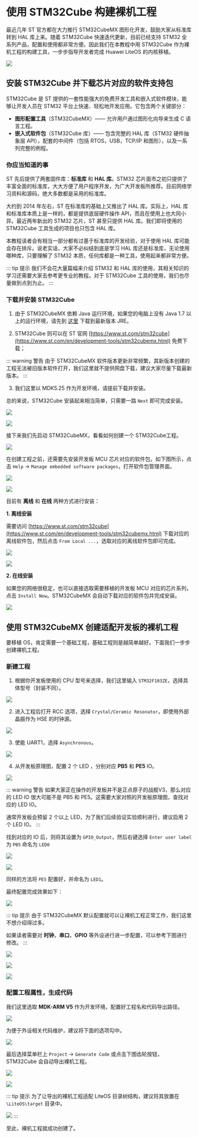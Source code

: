 # 使用 STM32Cube 构建裸机工程

最近几年 ST 官方都在大力推行 STM32CubeMX 图形化开发，鼓励大家从标准库转到 HAL 库上来。随着 STM32Cube 快速迭代更新，目前已经支持 STM32 全系列产品，配置和使用都非常方便。因此我们在本教程中用 STM32Cube 作为裸机工程的构建工具，一步步指导开发者完成 Huawei LiteOS 的内核移植。

![](./image/stm32cube.png)

## 安装 STM32Cube 并下载芯片对应的软件支持包

STM32Cube 是 ST 提供的一套性能强大的免费开发工具和嵌入式软件模块，能够让开发人员在 STM32 平台上快速、轻松地开发应用。它包含两个关键部分：

- **图形配置工具**（STM32CubeMX）—— 允许用户通过图形化向导来生成 C 语言工程。
- **嵌入式软件包**（STM32Cube 库）—— 包含完整的 HAL 库（STM32 硬件抽象层 API），配套的中间件（包括 RTOS，USB，TCP/IP 和图形），以及一系列完整的例程。

### 你应当知道的事

ST 先后提供了两套固件库：**标准库** 和 **HAL 库**。STM32 芯片面市之初只提供了丰富全面的标准库，大大方便了用户程序开发，为广大开发板所推荐。目前网络学习资料和源码，绝大多数都是采用的标准库。

大约到 2014 年左右，ST 在标准库的基础上又推出了 HAL 库。实际上，HAL 库和标准库本质上是一样的，都是提供底层硬件操作 API，而且在使用上也大同小异。最近两年新出的 STM32 芯片，ST 甚至只提供 HAL 库。我们即将使用的 STM32Cube 工具生成的项目也只包含 HAL 库。

本教程读者会有相当一部分都有过基于标准库的开发经验，对于使用 HAL 库可能会存在排斥。说老实话，大家不必纠结到底是学习 HAL 库还是标准库，无论使用哪种库，只要理解了 STM32 本质，任何库都是一种工具，使用起来都非常方便。

::: tip 提示
我们不会花大量篇幅来介绍 STM32 和 HAL 库的使用，其相关知识的学习还需要大家去参考更专业的教程。对于 STM32Cube 工具的使用，我们也尽量做到点到为止。
:::

### 下载并安装 STM32Cube

1. 由于 STM32CubeMX 依赖 Java 运行环境，如果您的电脑上没有 Java 1.7 以上的运行环境，请先到 [这里](http://www.oracle.com/technetwork/java/javase/downloads/jre8-downloads-2133155.html) 下载到最新版本 JRE。

2. STM32Cube 则可以在 ST 官网 [https://www.st.com/stm32cube](https://www.st.com/en/development-tools/stm32cubemx.html) 免费下载；

::: warning 警告
由于 STM32CubeMX 软件版本更新非常频繁，其新版本创建的工程无法被旧版本软件打开，我们这里就不提供网盘下载，建议大家尽量下载最新版本。
:::

3. 我们这里以 MDK5.25 作为开发环境，请提前下载并安装。

总的来说，STM32Cube 安装起来相当简单，只需要一路 `Next` 即可完成安装。

![](./image/stm32cube-pre-install.png)

![](./image/stm32cube-install-done.png)

接下来我们先启动 STM32CubeMX，看看如何创建一个 STM32Cube工程。

![](./image/stm32cube-start.png)

在创建工程之前，还需要先安装开发板 MCU 芯片对应的软件包，如下图所示，点击 `Help` ->  `Manage embedded software packages`，打开软件包管理界面。

![](./image/stm32cube-help-package.png)

![](./image/stm32cube-package-manager.png)

目前有 **离线** 和 **在线** 两种方式进行安装：

**1. 离线安装**

需要访问 [https://www.st.com/stm32cube](https://www.st.com/en/development-tools/stm32cubemx.html) 下载对应的离线软件包，然后点击 `From Local ...`，选取对应的离线软件包即可完成。

![](./image/stm32cube-package-offline.png)

![](./image/stm32cube-package-local-install.png)

**2. 在线安装**

如果您的网络很稳定，也可以直接选取需要移植的开发板 MCU 对应的芯片系列，点击 `Install Now`。STM32CubeMX 会自动下载对应的软件包并完成安装。

![](./image/stm32cube-package-online.png)

## 使用 STM32CubeMX 创建适配开发板的裸机工程

要移植 OS，肯定需要一个基础工程，基础工程则是越简单越好。下面我们一步步创建裸机工程。

### 新建工程

1. 根据你开发板使用的 CPU 型号来选择，我们这里输入 `STM32F103ZE`，选择具体型号（封装不同）。

![](./image/stm32cube-mcu-selector.png)

2. 进入工程后打开 RCC 选项，选择 `Crystal/Ceramic Resonator`，即使用外部晶振作为 HSE 的时钟源。

![](./image/stm32cube-pinout-rcc.png)

3. 使能 UART1，选择 `Asynchronous`。

![](./image/stm32cube-pinout-usart1.png)

4. 从开发板原理图，配置 2 个 LED ，分别对应 **PB5** 和 **PE5** IO。

![](./image/atk-warship-datasheet.png)

::: warning 警告
如果大家正在操作的开发板并不是正点原子的战舰V3，那么对应的 LED IO 很大可能不是 PB5 和 PE5。这需要大家对照的开发板原理图，查找对应的 LED IO。

通常开发板会预留 2 个以上 LED，为了我们后续验证实验顺利进行，建议启用 2 个 LED IO。
:::

找到对应的 IO 后，则将其设置为 `GPIO_Output`，然后右键选择 `Enter user label` 为 `PB5` 命名为 `LED0`

![](./image/stm32cube-select-gpio-output.png)

![](./image/stm32cube-edit-led-name.png)

同样的方法将 `PE5` 配置好，并命名为 `LED1`。

最终配置完成效果如下：

![](./image/stm32cube-setting-led.png)

::: tip 提示
由于 STM32CubeMX 默认配置就可以让裸机工程正常工作，我们这里不想介绍得过多。

如果读者需要对 **时钟**，**串口**，**GPIO** 等外设进行进一步配置，可以参考下图进行修改。
:::

![](./image/stm32cube-setting-clock.png)

![](./image/stm32cube-setting-usart1.png)

![](./image/stm32cube-setting-led1.png)

### 配置工程属性，生成代码

我们这里选取 **MDK-ARM V5** 作为开发环境，配置好工程名和代码导出路径。

![](./image/stm32cube-settings-toolchain-mdk.png)

为便于外设相关代码维护，建议将下面的选项勾中。

![](./image/stm32cube-settings-code-generator.png)

最后选择菜单栏上 `Project` -> `Generate Code` 或点击下图齿轮按钮，STM32Cube 会自动导出裸机工程。

![](./image/stm32cube-generate-source-code.png)

![](./image/stm32cube-generate-open-project.png)

::: tip 提示
为了让导出的裸机工程适配 LiteOS 目录树结构，建议将其放置在 `\LiteOS\target` 目录中。

![](./image/raw-project-output-directory.png)
:::

至此，裸机工程就成功创建了。
